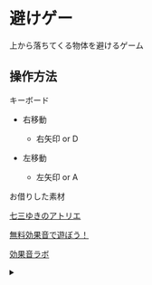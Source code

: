 # 避けゲー

上から落ちてくる物体を避けるゲーム

## 操作方法

キーボード

* 右移動
  * 右矢印 or D

* 左移動
  * 左矢印 or A

お借りした素材

[七三ゆきのアトリエ](https://nanamiyuki.com/)

[無料効果音で遊ぼう！](https://taira-komori.jpn.org)

[効果音ラボ](https://soundeffect-lab.info)

<details><summary></summary><div>

~~Markdownの使い方分からない、、~~
</div></details>
